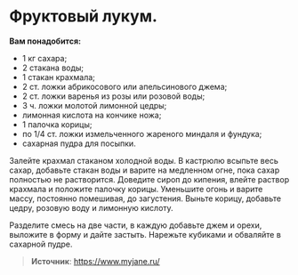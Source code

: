 # Фруктовый лукум.

**Вам понадобится:**

- 1 кг сахара;
- 2 стакана воды;
- 1 стакан крахмала;
- 2 ст. ложки абрикосового или апельсинового джема;
- 2 ст. ложки варенья из розы или розовой воды;
- 3 ч. ложки молотой лимонной цедры;
- лимонная кислота на кончике ножа;
- 1 палочка корицы;
- по 1/4 ст. ложки измельченного жареного миндаля и фундука;
- сахарная пудра для посыпки.

Залейте крахмал стаканом холодной воды. В кастрюлю всыпьте весь сахар, добавьте стакан воды и варите на медленном огне, пока сахар полностью не растворится. Доведите сироп до кипения, влейте раствор крахмала и положите палочку корицы. Уменьшите огонь и варите массу, постоянно помешивая, до загустения. Выньте корицу, добавьте цедру, розовую воду и лимонную кислоту.

Разделите смесь на две части, в каждую добавьте джем и орехи, выложите в форму и дайте застыть. Нарежьте кубиками и обваляйте в сахарной пудре.

> **Источник**: https://www.myjane.ru/
